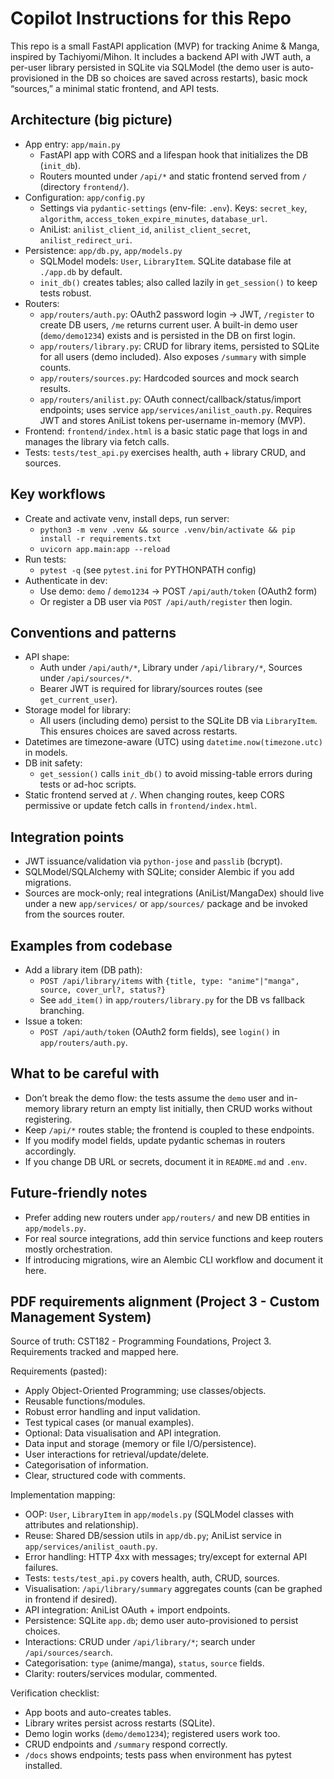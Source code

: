 # Copilot Instructions for this Repo

This repo is a small FastAPI application (MVP) for tracking Anime & Manga, inspired by Tachiyomi/Mihon. It includes a backend API with JWT auth, a per-user library persisted in SQLite via SQLModel (the demo user is auto-provisioned in the DB so choices are saved across restarts), basic mock “sources,” a minimal static frontend, and API tests.

## Architecture (big picture)
- App entry: `app/main.py`
  - FastAPI app with CORS and a lifespan hook that initializes the DB (`init_db`).
  - Routers mounted under `/api/*` and static frontend served from `/` (directory `frontend/`).
- Configuration: `app/config.py`
  - Settings via `pydantic-settings` (env-file: `.env`). Keys: `secret_key`, `algorithm`, `access_token_expire_minutes`, `database_url`.
  - AniList: `anilist_client_id`, `anilist_client_secret`, `anilist_redirect_uri`.
- Persistence: `app/db.py`, `app/models.py`
  - SQLModel models: `User`, `LibraryItem`. SQLite database file at `./app.db` by default.
  - `init_db()` creates tables; also called lazily in `get_session()` to keep tests robust.
- Routers:
  - `app/routers/auth.py`: OAuth2 password login -> JWT, `/register` to create DB users, `/me` returns current user. A built-in demo user (`demo/demo1234`) exists and is persisted in the DB on first login.
  - `app/routers/library.py`: CRUD for library items, persisted to SQLite for all users (demo included). Also exposes `/summary` with simple counts.
  - `app/routers/sources.py`: Hardcoded sources and mock search results.
  - `app/routers/anilist.py`: OAuth connect/callback/status/import endpoints; uses service `app/services/anilist_oauth.py`. Requires JWT and stores AniList tokens per-username in-memory (MVP).
- Frontend: `frontend/index.html` is a basic static page that logs in and manages the library via fetch calls.
- Tests: `tests/test_api.py` exercises health, auth + library CRUD, and sources.

## Key workflows
- Create and activate venv, install deps, run server:
  - `python3 -m venv .venv && source .venv/bin/activate && pip install -r requirements.txt`
  - `uvicorn app.main:app --reload`
- Run tests:
  - `pytest -q` (see `pytest.ini` for PYTHONPATH config)
- Authenticate in dev:
  - Use demo: `demo` / `demo1234` -> POST `/api/auth/token` (OAuth2 form)
  - Or register a DB user via `POST /api/auth/register` then login.

## Conventions and patterns
- API shape:
  - Auth under `/api/auth/*`, Library under `/api/library/*`, Sources under `/api/sources/*`.
  - Bearer JWT is required for library/sources routes (see `get_current_user`).
- Storage model for library:
  - All users (including demo) persist to the SQLite DB via `LibraryItem`. This ensures choices are saved across restarts.
- Datetimes are timezone-aware (UTC) using `datetime.now(timezone.utc)` in models.
- DB init safety:
  - `get_session()` calls `init_db()` to avoid missing-table errors during tests or ad-hoc scripts.
- Static frontend served at `/`. When changing routes, keep CORS permissive or update fetch calls in `frontend/index.html`.

## Integration points
- JWT issuance/validation via `python-jose` and `passlib` (bcrypt).
- SQLModel/SQLAlchemy with SQLite; consider Alembic if you add migrations.
- Sources are mock-only; real integrations (AniList/MangaDex) should live under a new `app/services/` or `app/sources/` package and be invoked from the sources router.

## Examples from codebase
- Add a library item (DB path):
  - `POST /api/library/items` with `{title, type: "anime"|"manga", source, cover_url?, status?}`
  - See `add_item()` in `app/routers/library.py` for the DB vs fallback branching.
- Issue a token:
  - `POST /api/auth/token` (OAuth2 form fields), see `login()` in `app/routers/auth.py`.

## What to be careful with
- Don’t break the demo flow: the tests assume the `demo` user and in-memory library return an empty list initially, then CRUD works without registering.
- Keep `/api/*` routes stable; the frontend is coupled to these endpoints.
- If you modify model fields, update pydantic schemas in routers accordingly.
- If you change DB URL or secrets, document it in `README.md` and `.env`.

## Future-friendly notes
- Prefer adding new routers under `app/routers/` and new DB entities in `app/models.py`.
- For real source integrations, add thin service functions and keep routers mostly orchestration.
- If introducing migrations, wire an Alembic CLI workflow and document it here.

## PDF requirements alignment (Project 3 - Custom Management System)
Source of truth: CST182 - Programming Foundations, Project 3. Requirements tracked and mapped here.

Requirements (pasted):
- Apply Object-Oriented Programming; use classes/objects.
- Reusable functions/modules.
- Robust error handling and input validation.
- Test typical cases (or manual examples).
- Optional: Data visualisation and API integration.
- Data input and storage (memory or file I/O/persistence).
- User interactions for retrieval/update/delete.
- Categorisation of information.
- Clear, structured code with comments.

Implementation mapping:
- OOP: `User`, `LibraryItem` in `app/models.py` (SQLModel classes with attributes and relationship).
- Reuse: Shared DB/session utils in `app/db.py`; AniList service in `app/services/anilist_oauth.py`.
- Error handling: HTTP 4xx with messages; try/except for external API failures.
- Tests: `tests/test_api.py` covers health, auth, CRUD, sources.
- Visualisation: `/api/library/summary` aggregates counts (can be graphed in frontend if desired).
- API integration: AniList OAuth + import endpoints.
- Persistence: SQLite `app.db`; demo user auto-provisioned to persist choices.
- Interactions: CRUD under `/api/library/*`; search under `/api/sources/search`.
- Categorisation: `type` (anime/manga), `status`, `source` fields.
- Clarity: routers/services modular, commented.

Verification checklist:
- App boots and auto-creates tables.
- Library writes persist across restarts (SQLite).
- Demo login works (`demo/demo1234`); registered users work too.
- CRUD endpoints and `/summary` respond correctly.
- `/docs` shows endpoints; tests pass when environment has pytest installed.
